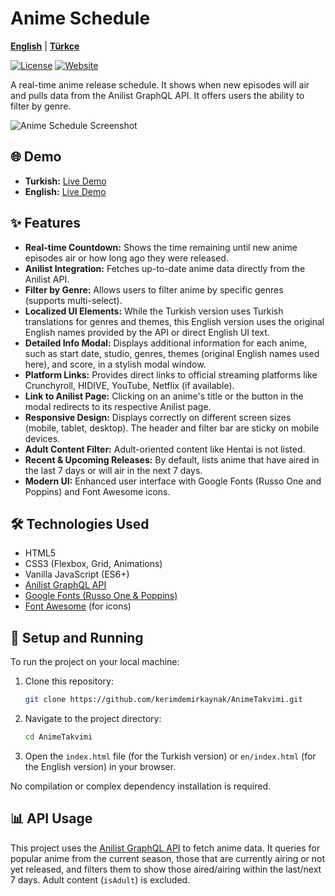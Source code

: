 # Anime Schedule
[**English**](README.en.md) | [**Türkçe**](../README.md)

[![License](https://img.shields.io/badge/LICENSE-MIT-blue.svg?color=97CA01&logoColor=blue&style=for-the-badge)](https://opensource.org/license/mit/)
[![Website](https://img.shields.io/badge/Website-kerimdemirkaynak.github.io-00215E?style=for-the-badge)](https://kerimdemirkaynak.github.io/AnimeTakvimi/en)

A real-time anime release schedule. It shows when new episodes will air and pulls data from the Anilist GraphQL API. It offers users the ability to filter by genre.

![Anime Schedule Screenshot](https://github.com/user-attachments/assets/3c23a8a8-8e08-4fbb-800e-3abdd116aa95)

## 🌐 Demo
*   **Turkish:** [Live Demo](https://kerimdemirkaynak.github.io/AnimeTakvimi)
*   **English:** [Live Demo](https://kerimdemirkaynak.github.io/AnimeTakvimi/en)

## ✨ Features

*   **Real-time Countdown:** Shows the time remaining until new anime episodes air or how long ago they were released.
*   **Anilist Integration:** Fetches up-to-date anime data directly from the Anilist API.
*   **Filter by Genre:** Allows users to filter anime by specific genres (supports multi-select).
*   **Localized UI Elements:** While the Turkish version uses Turkish translations for genres and themes, this English version uses the original English names provided by the API or direct English UI text.
*   **Detailed Info Modal:** Displays additional information for each anime, such as start date, studio, genres, themes (original English names used here), and score, in a stylish modal window.
*   **Platform Links:** Provides direct links to official streaming platforms like Crunchyroll, HIDIVE, YouTube, Netflix (if available).
*   **Link to Anilist Page:** Clicking on an anime's title or the button in the modal redirects to its respective Anilist page.
*   **Responsive Design:** Displays correctly on different screen sizes (mobile, tablet, desktop). The header and filter bar are sticky on mobile devices.
*   **Adult Content Filter:** Adult-oriented content like Hentai is not listed.
*   **Recent & Upcoming Releases:** By default, lists anime that have aired in the last 7 days or will air in the next 7 days.
*   **Modern UI:** Enhanced user interface with Google Fonts (Russo One and Poppins) and Font Awesome icons.

## 🛠️ Technologies Used

*   HTML5
*   CSS3 (Flexbox, Grid, Animations)
*   Vanilla JavaScript (ES6+)
*   [Anilist GraphQL API](https://anilist.gitbook.io/anilist-apiv2-docs/)
*   [Google Fonts (Russo One & Poppins)](https://fonts.google.com/)
*   [Font Awesome](https://fontawesome.com/) (for icons)

## 🚀 Setup and Running

To run the project on your local machine:

1.  Clone this repository:
    ```bash
    git clone https://github.com/kerimdemirkaynak/AnimeTakvimi.git
    ```
2.  Navigate to the project directory:
    ```bash
    cd AnimeTakvimi
    ```
3.  Open the `index.html` file (for the Turkish version) or `en/index.html` (for the English version) in your browser.

No compilation or complex dependency installation is required.

## 📊 API Usage

This project uses the [Anilist GraphQL API](https://anilist.gitbook.io/anilist-apiv2-docs/) to fetch anime data. It queries for popular anime from the current season, those that are currently airing or not yet released, and filters them to show those aired/airing within the last/next 7 days. Adult content (`isAdult`) is excluded.
